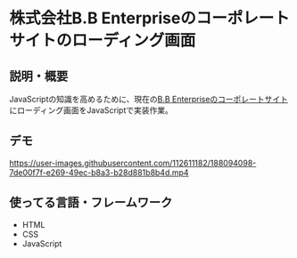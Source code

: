 # 株式会社B.B Enterpriseのコーポレートサイトのローディング画面

## 説明・概要

JavaScriptの知識を高めるために、現在の[B.B Enterpriseのコーポレートサイト](https://bbenterprise.jp/)にローディング画面をJavaScriptで実装作業。

## デモ

https://user-images.githubusercontent.com/112611182/188094098-7de00f7f-e269-49ec-b8a3-b28d881b8b4d.mp4



## 使ってる言語・フレームワーク

* HTML
* CSS
* JavaScript
